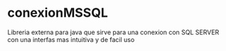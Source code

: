# conexionMSSQL

Libreria externa para java que sirve para una conexion con SQL SERVER con una interfas mas intuitiva y de facil uso 